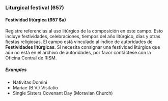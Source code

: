### Liturgical festival (657)

#### Festividad litúrgica (657 $a)
Registre referencias al uso litúrgico de la composición en este campo. Esto incluye festividades, celebraciones, tiempos del año litúrgico, días y otras fiestas religiosas. El campo está vinculado al índice de autoridades de **Festividades litúrgicas**. Si necesita consignar una festividad litúrgica que aún no está en el archivo de autoridades, por favor contáctese con la Oficina Central de RISM.

##### Examples

- Nativitas Domini
- Mariae (B.V.) Visitatio
- Single Sisters Covenant Day (Moravian Church)
